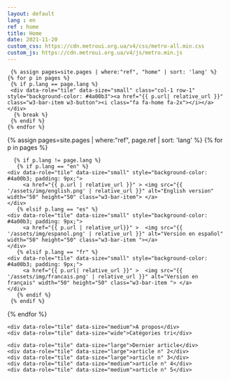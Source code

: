 ```yaml
---
layout: default
lang : en
ref : home
title: Home
date: 2021-11-20
custom_css: https://cdn.metroui.org.ua/v4/css/metro-all.min.css
custom_js: https://cdn.metroui.org.ua/v4/js/metro.min.js
---
```


<div class="w3-content w3-metro-light-blue w3-margin-bottom w3-margin-top" style="max-width:1100px">
<div class="w3-third">

</div>
<div class="w3-rest">

<div class="tiles-grid w3-margin-top w3-margin-bottom w3-margin-left">
  
     {% assign pages=site.pages | where:"ref", "home" | sort: 'lang' %}
    {% for p in pages %}         
     {% if p.lang == page.lang %}
     <div data-role="tile" data-size="small" class="col-1 row-1" style="background-color: #4a00b3"><a href="{{ p.url| relative_url }}" class="w3-bar-item w3-button"><i class="fa fa-home fa-2x"></i></a> </div>
      {% break %}
     {% endif %}
    {% endfor %}   
	
{% assign pages=site.pages | where:"ref", page.ref | sort: 'lang' %}
{% for p in pages %}
     
    
      {% if p.lang != page.lang %}
       {% if p.lang == "en" %}
	<div data-role="tile" data-size="small" style="background-color: #4a00b3; padding: 9px;">
         <a href="{{ p.url | relative_url }}" > <img src="{{ '/assets/img/english.png' | relative_url }}" alt="English version" width="50" height="50" class="w3-bar-item"> </a> 
	</div>
       {% elsif p.lang == "es" %}
	<div data-role="tile" data-size="small" style="background-color: #4a00b3; padding: 9px;">
         <a href="{{ p.url | relative_url}}" >  <img src="{{ '/assets/img/espanol.png' | relative_url }}" alt="Versión en español" width="50" height="50" class="w3-bar-item "></a> 
	</div>
       {% elsif p.lang == "fr" %}
	<div data-role="tile" data-size="small" style="background-color: #4a00b3; padding: 9px;">
         <a href="{{ p.url| relative_url }}" >  <img src="{{ '/assets/img/francais.png' | relative_url }}" alt="Version en français" width="50" height="50" class="w3-bar-item "> </a>   
	</div>
       {% endif %}
     {% endif %}
     
{% endfor %}   
    
	
<div data-role="tile" data-size="small" style="background-color: #4a00b3; text-align: center; vertical-align: middle;">
	<a href="https://github.com/LWH-21/"><i class="fa fa-github-alt fa-3x"></i></a> 
</div>
<div data-role="tile" data-size="small" class="bg-blue">
	<a href="https://www.facebook.com/profile.php?id=100009215959255"><i class="fa fa-facebook-official fa-3x"></i></a> 
</div>
	
    <div data-role="tile" data-size="medium">A propos</div>
    <div data-role="tile" data-size="wide">Catégories tri</div>
	
    <div data-role="tile" data-size="large">Dernier article</div>
    <div data-role="tile" data-size="large">article n° 2</div>
    <div data-role="tile" data-size="large">article n° 3</div>
	<div data-role="tile" data-size="medium">article n° 4</div>
	<div data-role="tile" data-size="medium">article n° 5</div>
</div>

</div>

</div>
